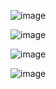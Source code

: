 ![image](https://github.com/saram12saram2/JavaKot/assets/133630488/1e5eb491-ad59-4881-8d77-79e0f556baaf)



![image](https://github.com/saram12saram2/JavaKot/assets/133630488/51f56890-4a69-4ee4-b45f-9f3127f1d4a0)

![image](https://github.com/saram12saram2/JavaKot/assets/133630488/6bda261e-7b40-4ebd-95f8-8bd035c853b8)


![image](https://github.com/saram12saram2/JavaKot/assets/133630488/eeaa3285-6855-4e9f-a835-925f91ba9546)
